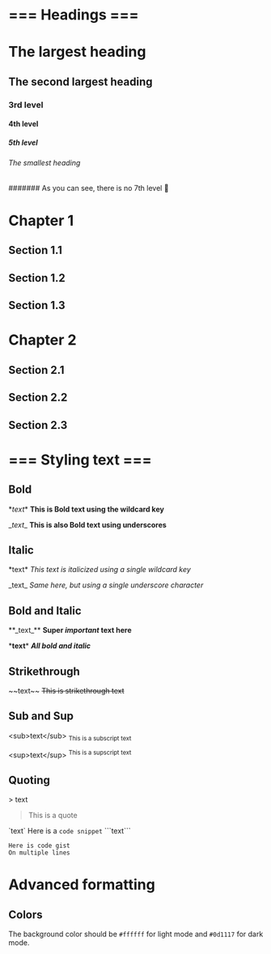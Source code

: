 # === Headings ===

# The largest heading
## The second largest heading
### 3rd level
#### 4th level
##### 5th level
###### The smallest heading
####### As you can see, there is no 7th level 🥳

# Chapter 1
## Section 1.1
## Section 1.2
## Section 1.3

# Chapter 2
## Section 2.1
## Section 2.2
## Section 2.3

# === Styling text ===
## Bold

\**text**
**This is Bold text using the wildcard key**

\__text__
__This is also Bold text using underscores__

## Italic
\*text*
*This text is italicized using a single wildcard key*

\_text_
_Same here, but using a single underscore character_

## Bold and Italic
\**\_text_**
**Super _important_ text here**

\***text***
***All bold and italic***

## Strikethrough
\~~text~~
~~This is strikethrough text~~

## Sub and Sup
\<sub>text\</sub>
<sub>This is a subscript text</sub>

\<sup>text\</sup>
<sup>This is a supscript text</sup>

## Quoting
\> text
> This is a quote

\`text\`
Here is a `code snippet`
\```text\```
```
Here is code gist
On multiple lines
```

# Advanced formatting
## Colors
The background color should be `#ffffff` for light mode and `#0d1117` for dark mode.
